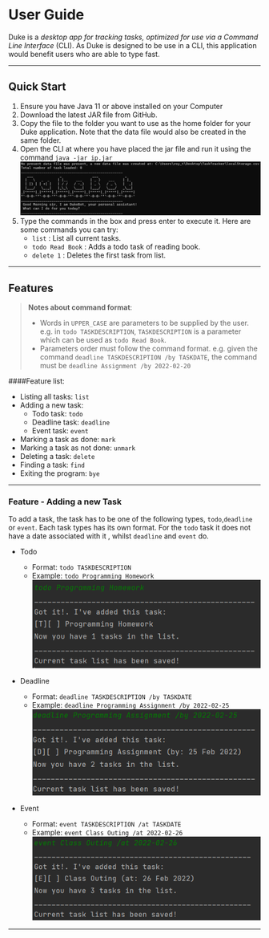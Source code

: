 # User Guide
Duke is a *desktop app for tracking tasks, 
optimized for use via a Command Line Interface* (CLI).
As Duke is designed to be use in a CLI, this 
application would benefit users who are able to type fast.

---

## Quick Start
1. Ensure you have Java 11 or above installed on your Computer
2. Download the latest JAR file from GitHub.
3. Copy the file to the folder you want to use as the home folder for your Duke application. 
Note that the data file would also be created in the same folder.
4. Open the CLI at where you have placed the jar file and run it using the command
   `java -jar ip.jar`
   <br>![Run Sample](https://raw.githubusercontent.com/froststein/ip/master/images/runSample.PNG)
5. Type the commands in the box and press enter to execute it. 
Here are some commands you can try:
   - `list` : List all current tasks.
   - `todo Read Book` : Adds a todo task of reading book.
   - `delete 1` : Deletes the first task from list.

---

## Features

>  **Notes about command format**:
>- Words in `UPPER_CASE` are parameters to be supplied by the user.
    e.g. in `todo TASKDESCRIPTION`, `TASKDESCRIPTION` is a parameter which can be used as 
   `todo Read Book`.
>- Parameters order must follow the command format.
   e.g. given the command `deadline TASKDESCRIPTION /by TASKDATE`, the command must be
   `deadline Assignment /by 2022-02-20`

####Feature list:
* Listing all tasks: `list`
* Adding a new task:
   * Todo task: `todo`
   * Deadline task: `deadline`
   * Event task: `event`
* Marking a task as done: `mark`
* Marking a task as not done: `unmark`
* Deleting a task: `delete`
* Finding a task: `find`
* Exiting the program: `bye`

---

### Feature - Adding a new Task

To add a task, the task has to be one of the following types, `todo`,`deadline` or `event`.
Each task types has its own format. For the `todo` task it does not have a date associated with it
, whilst `deadline` and `event` do.

* Todo
  * Format: `todo TASKDESCRIPTION`
  * Example: `todo Programming Homework`
    <br>![Adding Todo Task](https://raw.githubusercontent.com/froststein/ip/master/images/todoCommand.PNG)


* Deadline
  * Format: `deadline TASKDESCRIPTION /by TASKDATE`
  * Example: `deadline Programming Assignment /by 2022-02-25`
    <br>![Adding Deadline Task](https://raw.githubusercontent.com/froststein/ip/master/images/deadlineCommand.PNG)   


* Event
  * Format: `event TASKDESCRIPTION /at TASKDATE`
  * Example: `event Class Outing /at 2022-02-26`
    <br>![Adding Event Task](https://raw.githubusercontent.com/froststein/ip/master/images/eventCommand.PNG)


---

